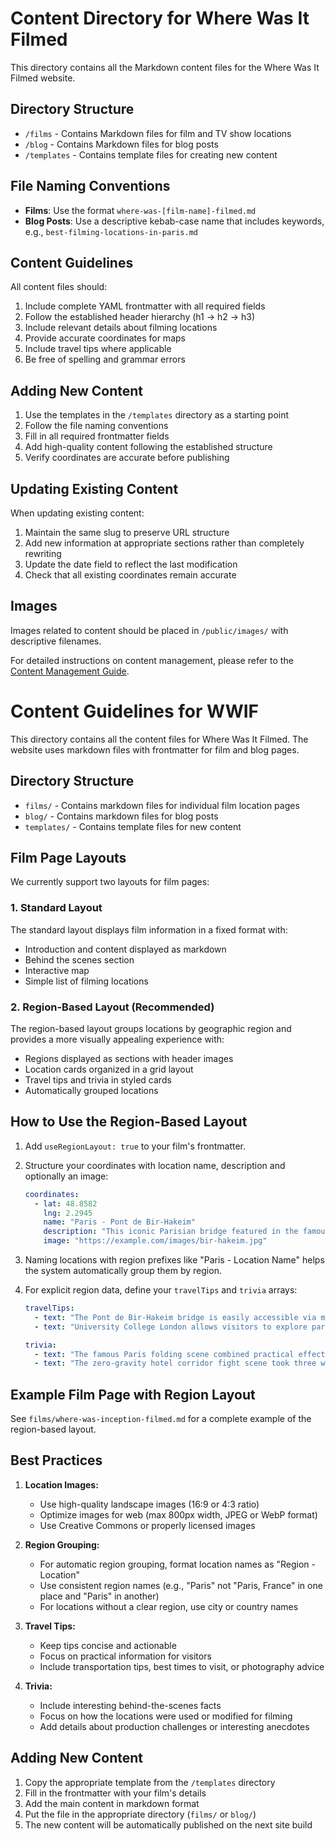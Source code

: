 # Content Directory for Where Was It Filmed

This directory contains all the Markdown content files for the Where Was It Filmed website.

## Directory Structure

- `/films` - Contains Markdown files for film and TV show locations
- `/blog` - Contains Markdown files for blog posts
- `/templates` - Contains template files for creating new content

## File Naming Conventions

- **Films**: Use the format `where-was-[film-name]-filmed.md`
- **Blog Posts**: Use a descriptive kebab-case name that includes keywords, e.g., `best-filming-locations-in-paris.md`

## Content Guidelines

All content files should:

1. Include complete YAML frontmatter with all required fields
2. Follow the established header hierarchy (h1 → h2 → h3)
3. Include relevant details about filming locations
4. Provide accurate coordinates for maps
5. Include travel tips where applicable
6. Be free of spelling and grammar errors

## Adding New Content

1. Use the templates in the `/templates` directory as a starting point
2. Follow the file naming conventions
3. Fill in all required frontmatter fields
4. Add high-quality content following the established structure
5. Verify coordinates are accurate before publishing

## Updating Existing Content

When updating existing content:

1. Maintain the same slug to preserve URL structure
2. Add new information at appropriate sections rather than completely rewriting
3. Update the date field to reflect the last modification
4. Check that all existing coordinates remain accurate

## Images

Images related to content should be placed in `/public/images/` with descriptive filenames.

For detailed instructions on content management, please refer to the [Content Management Guide](/docs/content-management-guide.md).

# Content Guidelines for WWIF

This directory contains all the content files for Where Was It Filmed. The website uses markdown files with frontmatter for film and blog pages.

## Directory Structure

- `films/` - Contains markdown files for individual film location pages
- `blog/` - Contains markdown files for blog posts
- `templates/` - Contains template files for new content

## Film Page Layouts

We currently support two layouts for film pages:

### 1. Standard Layout

The standard layout displays film information in a fixed format with:
- Introduction and content displayed as markdown
- Behind the scenes section
- Interactive map
- Simple list of filming locations

### 2. Region-Based Layout (Recommended)

The region-based layout groups locations by geographic region and provides a more visually appealing experience with:
- Regions displayed as sections with header images
- Location cards organized in a grid layout
- Travel tips and trivia in styled cards
- Automatically grouped locations

## How to Use the Region-Based Layout

1. Add `useRegionLayout: true` to your film's frontmatter.

2. Structure your coordinates with location name, description and optionally an image:
   ```yaml
   coordinates:
     - lat: 48.8582
       lng: 2.2945
       name: "Paris - Pont de Bir-Hakeim"
       description: "This iconic Parisian bridge featured in the famous folding city scene."
       image: "https://example.com/images/bir-hakeim.jpg"
   ```

3. Naming locations with region prefixes like "Paris - Location Name" helps the system automatically group them by region.

4. For explicit region data, define your `travelTips` and `trivia` arrays:
   ```yaml
   travelTips:
     - text: "The Pont de Bir-Hakeim bridge is easily accessible via metro."
     - text: "University College London allows visitors to explore parts of the campus."
   
   trivia:
     - text: "The famous Paris folding scene combined practical effects with CGI."
     - text: "The zero-gravity hotel corridor fight scene took three weeks to film."
   ```

## Example Film Page with Region Layout

See `films/where-was-inception-filmed.md` for a complete example of the region-based layout.

## Best Practices

1. **Location Images:**
   - Use high-quality landscape images (16:9 or 4:3 ratio)
   - Optimize images for web (max 800px width, JPEG or WebP format)
   - Use Creative Commons or properly licensed images

2. **Region Grouping:**
   - For automatic region grouping, format location names as "Region - Location"
   - Use consistent region names (e.g., "Paris" not "Paris, France" in one place and "Paris" in another)
   - For locations without a clear region, use city or country names

3. **Travel Tips:**
   - Keep tips concise and actionable
   - Focus on practical information for visitors
   - Include transportation tips, best times to visit, or photography advice

4. **Trivia:**
   - Include interesting behind-the-scenes facts
   - Focus on how the locations were used or modified for filming
   - Add details about production challenges or interesting anecdotes

## Adding New Content

1. Copy the appropriate template from the `/templates` directory
2. Fill in the frontmatter with your film's details
3. Add the main content in markdown format
4. Put the file in the appropriate directory (`films/` or `blog/`)
5. The new content will be automatically published on the next site build 